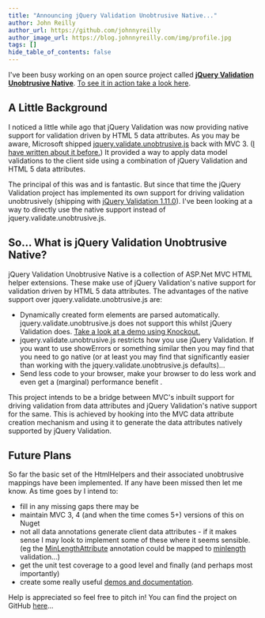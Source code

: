```yaml
---
title: "Announcing jQuery Validation Unobtrusive Native..."
author: John Reilly
author_url: https://github.com/johnnyreilly
author_image_url: https://blog.johnnyreilly.com/img/profile.jpg
tags: []
hide_table_of_contents: false
---
```

I've been busy working on an open source project called **[jQuery Validation Unobtrusive Native](http://github.com/johnnyreilly/jQuery.Validation.Unobtrusive.Native)**. [To see it in action take a look here](http://johnnyreilly.github.io/jQuery.Validation.Unobtrusive.Native/).

 ## A Little Background

I noticed a little while ago that jQuery Validation was now providing native support for validation driven by HTML 5 data attributes. As you may be aware, Microsoft shipped [jquery.validate.unobtrusive.js](http://bradwilson.typepad.com/blog/2010/10/mvc3-unobtrusive-validation.html) back with MVC 3. ([I have written about it before.](http://icanmakethiswork.blogspot.com/2012/08/jquery-unobtrusive-validation.html)) It provided a way to apply data model validations to the client side using a combination of jQuery Validation and HTML 5 data attributes.

The principal of this was and is fantastic. But since that time the jQuery Validation project has implemented its own support for driving validation unobtrusively (shipping with [jQuery Validation 1.11.0](http://jquery.bassistance.de/validate/changelog.txt)). I've been looking at a way to directly use the native support instead of jquery.validate.unobtrusive.js.

## So... What is jQuery Validation Unobtrusive Native?

jQuery Validation Unobtrusive Native is a collection of ASP.Net MVC HTML helper extensions. These make use of jQuery Validation's native support for validation driven by HTML 5 data attributes. The advantages of the native support over jquery.validate.unobtrusive.js are:

- Dynamically created form elements are parsed automatically. jquery.validate.unobtrusive.js does not support this whilst jQuery Validation does. [Take a look at a demo using Knockout.](http://johnnyreilly.github.io/jQuery.Validation.Unobtrusive.Native/AdvancedDemo/Knockout.html)
- jquery.validate.unobtrusive.js restricts how you use jQuery Validation. If you want to use showErrors or something similar then you may find that you need to go native (or at least you may find that significantly easier than working with the jquery.validate.unobtrusive.js defaults)... 
- Send less code to your browser, make your browser to do less work and even get a (marginal) performance benefit .



This project intends to be a bridge between MVC's inbuilt support for driving validation from data attributes and jQuery Validation's native support for the same. This is achieved by hooking into the MVC data attribute creation mechanism and using it to generate the data attributes natively supported by jQuery Validation.

## Future Plans

So far the basic set of the HtmlHelpers and their associated unobtrusive mappings have been implemented. If any have been missed then let me know. As time goes by I intend to:

- fill in any missing gaps there may be
- maintain MVC 3, 4 (and when the time comes 5+) versions of this on Nuget
- not all data annotations generate client data attributes - if it makes sense I may look to implement some of these where it seems sensible. (eg the [MinLengthAttribute](http://msdn.microsoft.com/en-us/library/system.componentmodel.dataannotations.minlengthattribute.aspx) annotation could be mapped to [minlength](http://jqueryvalidation.org/minlength-method/) validation...)
- get the unit test coverage to a good level and finally (and perhaps most importantly)
- create some really useful [demos and documentation](http://johnnyreilly.github.io/jQuery.Validation.Unobtrusive.Native/Demo.html).



Help is appreciated so feel free to pitch in! You can find the project on GitHub [here](http://github.com/johnnyreilly/jQuery.Validation.Unobtrusive.Native)...



